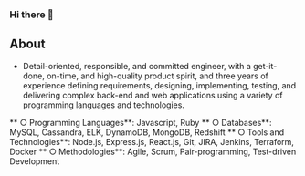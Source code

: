 ### Hi there 👋

<!--
**dhananjay8/dhananjay8** is a ✨ _special_ ✨ repository because its `README.md` (this file) appears on your GitHub profile.

Here are some ideas to get you started:

- 🔭 I’m currently working on ...
- 🌱 I’m currently learning ...
- 👯 I’m looking to collaborate on ...
- 🤔 I’m looking for help with ...
- 💬 Ask me about ...
- 📫 How to reach me: ...
- 😄 Pronouns: ...
- ⚡ Fun fact: ...
-->

## About
- Detail-oriented, responsible, and committed engineer, with a get-it-done, on-time, and high-quality product spirit, and three years of experience defining requirements, designing, implementing, testing, and delivering complex back-end and web applications using a variety of programming languages and technologies.


** ○ Programming Languages**: Javascript, Ruby
** ○ Databases**: MySQL, Cassandra, ELK, DynamoDB, MongoDB, Redshift
** ○ Tools and Technologies**: Node.js, Express.js, React.js, Git, JIRA, Jenkins, Terraform, Docker
** ○ Methodologies**: Agile, Scrum, Pair-programming, Test-driven Development
